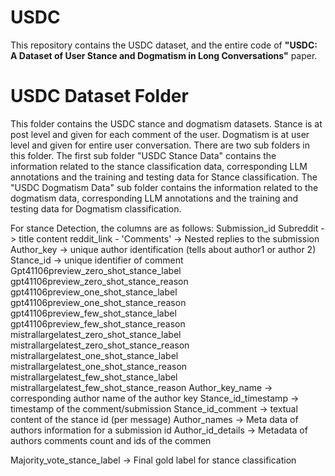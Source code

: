 # USDC
This repository contains the USDC dataset, and the entire code of **"USDC: A Dataset of User Stance and Dogmatism in Long Conversations"** paper.

# USDC Dataset Folder
This folder contains the USDC stance and dogmatism datasets.
Stance is at post level and given for each comment of the user.
Dogmatism is at user level and given for entire user conversation.
There are two sub folders in this folder. The first sub folder "USDC Stance Data" contains the information related to the stance classification data, corresponding LLM annotations and the training and testing data for Stance classification. The "USDC Dogmatism Data" sub folder contains the information related to the dogmatism data, corresponding LLM annotations and the training and testing data for Dogmatism classification.

For stance Detection, the columns are as follows:
Submission_id
Subreddit ->
title
content
reddit_link -
'Comments' -> Nested replies to the submission
Author_key -> unique author identification (tells about author1 or author 2)
Stance_id -> unique identifier of comment
Gpt41106preview_zero_shot_stance_label 
gpt41106preview_zero_shot_stance_reason
gpt41106preview_one_shot_stance_label
gpt41106preview_one_shot_stance_reason
gpt41106preview_few_shot_stance_label
gpt41106preview_few_shot_stance_reason
mistrallargelatest_zero_shot_stance_label
mistrallargelatest_zero_shot_stance_reason
mistrallargelatest_one_shot_stance_label
mistrallargelatest_one_shot_stance_reason
mistrallargelatest_few_shot_stance_label
mistrallargelatest_few_shot_stance_reason
Author_key_name -> corresponding author name of the author key
Stance_id_timestamp -> timestamp of the comment/submission
Stance_id_comment -> textual content of the stance id (per message)
Author_names -> Meta data of authors information for a submission id
Author_id_details -> Metadata of authors comments count and ids of the commen

Majority_vote_stance_label -> Final gold label for stance classification


